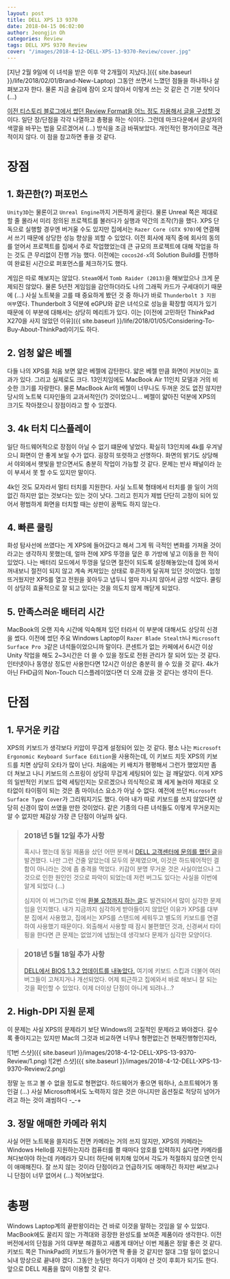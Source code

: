 ```yaml
---
layout: post
title: DELL XPS 13 9370
date: 2018-04-15 06:02:00
author: Jeongjin Oh
categories: Review
tags: DELL XPS 9370 Review
cover: "/images/2018-4-12-DELL-XPS-13-9370-Review/cover.jpg"
---
```


[지난 2월 9일에 이 녀석을 받은 이후 약 2개월이 지났다.]({{ site.baseurl }}/life/2018/02/01/Brand-New-Laptop) 그동안 쓰면서 느꼈던 점들을 하나하나 살펴보고자 한다. 물론 지금 술김에 잠이 오지 않아서 이렇게 쓰는 것 같은 건 기분 탓이다 (...)

[이전 티스토리 블로그에서 썼던 Review Format을 어느 정도 차용해서 글을 구성할 것](http://onsemy.tistory.com/1081)이다. 일단 장/단점을 각각 나열하고 총평을 하는 식이다. 그런데 마크다운에서 글상자의 색깔을 바꾸는 법을 모르겠어서 (...) 방식을 조금 바꿔보았다. 개인적인 평가이므로 객관적이지 않다. 이 점을 참고하면 좋을 것 같다.

# 장점

## 1. 화끈한(?) 퍼포먼스

```Unity3D```는 물론이고 ```Unreal Engine```까지 거뜬하게 굴린다. 물론 Unreal 쪽은 제대로 할 줄 몰라서 미리 정의된 프로젝트를 불러다가 실행과 약간의 조작(?)을 했다. XPS 단독으로 실행할 경우엔 버거울 수도 있지만 집에서는 ```Razer Core (GTX 970)```에 연결해서 쓰기 때문에 상당한 성능 향상을 꾀할 수 있었다. 이전 회사에 재직 중에 회사의 동의를 얻어서 프로젝트를 집에서 주로 작업했었는데 큰 규모의 프로젝트에 대해 작업을 하는 것도 큰 무리없이 진행 가능 했다. 이전에는 ```cocos2d-x```의 Solution Build를 진행하여 완료된 시간으로 퍼포먼스를 체크하기도 했다.

게임은 따로 해보지는 않았다. ```Steam```에서 ```Tomb Raider (2013)```을 해보았으나 크게 문제되진 않았다. 물론 5년전 게임임을 감안하더라도 나의 그래픽 카드가 구세대이기 때문에 (...) 사실 노트북을 고를 때 중요하게 봤던 것 중 하나가 바로 ```Thunderbolt 3 지원 여부```였다. Thunderbolt 3 덕분에 eGPU와 같은 녀석으로 성능을 확장할 여지가 있기 때문에 이 부분에 대해서는 상당히 메리트가 있다. 이는 [이전에 고민하던 ThinkPad X270을 사지 않았던 이유]({{ site.baseurl }}/life/2018/01/05/Considering-To-Buy-About-ThinkPad)이기도 하다.

## 2. 엄청 얇은 베젤

다들 나의 XPS를 처음 보면 얇은 베젤에 감탄한다. 얇은 베젤 만큼 화면이 커보이는 효과가 있다. 그리고 실제로도 크다. 13인치임에도 MacBook Air 11인치 모델과 거의 비슷한 크기를 자랑한다. 물론 MacBook Air의 베젤이 너무나도 두꺼운 것도 없진 않지만 당시의 노트북 디자인들의 교과서적인(?) 것이었으니... 베젤이 얇아진 덕분에 XPS의 크기도 작아졌으니 장점이라고 할 수 있겠다.

## 3. 4k 터치 디스플레이

일단 하드웨어적으로 장점이 아닐 수 없기 떄문에 넣었다. 확실히 13인치에 4k를 우겨넣으니 화면이 안 좋게 보일 수가 없다. 굉장히 또렷하고 선명하다. 화면의 밝기도 상당해서 야외에서 햇빛을 받으면서도 충분히 작업이 가능할 것 같다. 문제는 반사 패널이라 눈이 부셔서 못 할 수도 있지만 말이다.

4k인 것도 모자라서 멀티 터치를 지원한다. 사실 노트북 형태에서 터치를 쓸 일이 거의 없긴 하지만 없는 것보다는 있는 것이 낫다. 그리고 힌지가 제법 단단히 고정이 되어 있어서 평범하게 화면을 터치할 때는 상판이 꿈쩍도 하지 않는다.

## 4. 빠른 쿨링

화성 탐사선에 쓰였다는 게 XPS에 들어갔다고 해서 그게 뭐 극적인 변화를 가져올 것이라고는 생각하지 못했는데, 얼마 전에 XPS 뚜껑을 덮은 후 가방에 넣고 이동을 한 적이 있었다. 나는 배터리 모드에서 뚜껑을 덮으면 절전이 되도록 설정해놓았는데 집에 와서 꺼내보니 절전이 되지 않고 계속 켜져있는 상태로 후끈하게 달궈져 있던 것이었다. 엄청 뜨거웠지만 XPS를 열고 전원을 꽂아두고 냅두니 얼마 지나지 않아서 금방 식었다. 쿨링이 상당히 효율적으로 잘 되고 있다는 것을 의도치 않게 깨닫게 되었다.

## 5. 만족스러운 배터리 시간

MacBook의 오랜 지속 시간에 익숙해져 있던 터라서 이 부분에 대해서도 상당히 신경을 썼다. 이전에 썼던 주요 Windows Laptop이 ```Razer Blade Stealth```나 ```Microsoft Surface Pro 3```같은 녀석들이었으니까 말이다. 콘센트가 없는 카페에서 6시간 이상 Unity 작업을 해도 2~3시간은 더 쓸 수 있을 정도로 전원 관리가 잘 되어 있는 것 같다. 인터넷이나 동영상 정도만 사용한다면 12시간 이상은 충분히 쓸 수 있을 것 같다. 4k가 아닌 FHD급의 Non-Touch 디스플레이었다면 더 오래 갔을 것 같다는 생각이 든다.

# 단점

## 1. 무거운 키감

XPS의 키보드가 생각보다 키압이 무겁게 설정되어 있는 것 같다. 평소 나는 ```Microsoft Ergonomic Keyboard Surface Edition```을 사용하는데, 이 키보드 치듯 XPS의 키보드를 치면 상당히 오타가 많이 난다. 처음에는 키 배치가 평평해서 그런가 했었지만 좀 더 쳐보고 나니 키보드의 스프링이 상당히 무겁게 세팅되어 있는 걸 깨달았다. 이게 XPS의 일반적인 키보드 압력 세팅인지는 모르겠으나 의식적으로 꽤 세게 눌러야 제대로 오타없이 타이핑이 되는 것은 좀 마이너스 요소가 아닐 수 없다. 예전에 쓰던 ```Microsoft Surface Type Cover```가 그리워지기도 했다. 아마 내가 따로 키보드를 쓰지 않았다면 상당히 신경이 많이 쓰였을 만한 것이었다. 같은 기종의 다른 녀석들도 이렇게 무거운지는 알 수 없지만 체감상 가장 큰 단점이 아닐까 싶다.

> ### 2018년 5월 12일 추가 사항
> 혹시나 했는데 동일 제품을 샀던 어떤 분께서 [DELL 고객센터에 문의를 했던 글](https://www.dell.com/community/XPS/XPS-13-%ED%82%A4%EB%B3%B4%EB%93%9C-%EC%9D%B4%EC%8A%88/td-p/6045026)을 발견했다. 나만 그런 건줄 알았는데 모두의 문제였으며, 이것은 하드웨어적인 결함이 아니라는 것에 좀 충격을 먹었다. 키감이 분명 무거운 것은 사실이었으나 그것으로 인한 원인인 것으로 파악이 되었는데 저런 버그도 있다는 사실을 이번에 알게 되었다 (...)
>
> 심지어 이 버그(?)로 인해 [환불 요청까지 하는 글](https://www.dell.com/community/XPS/XPS-13-9370-%ED%82%A4%EB%B3%B4%EB%93%9C-Skip-%EA%B2%B0%ED%95%A8/td-p/6049231)도 발견되어서 많이 심각한 문제임을 인지했다. 내가 지금까지 심각하게 받아들이지 않았던 이유가 XPS를 대부분 집에서 사용했고, 집에서는 XPS를 스탠드에 세워두고 별도의 키보드를 연결하여 사용했기 때문이다. 외출해서 사용할 때 잠시 불편했던 것과, 신경써서 타이핑을 한다면 큰 문제는 없었기에 냅뒀는데 생각보다 문제가 심각한 모양이다.

> ### 2018년 5월 18일 추가 사항
> [DELL에서 BIOS 1.3.2 업데이트를 내놓았다.](http://www.dell.com/support/home/kr/ko/krdhs1/drivers/driversdetails?driverId=VF23P) 여기에 키보드 스킵과 더불어 여러 버그들이 고쳐지거나 개선되었다. 어제 퇴근하고 집에와서 바로 해보니 잘 되는 것을 확인할 수 있었다. 이제 더이상 단점이 아니게 되려나...?

## 2. High-DPI 지원 문제

이 문제는 사실 XPS의 문제라기 보단 Windows의 고질적인 문제라고 봐야겠다. 갈수록 좋아지고는 있지만 Mac의 그것과 비교하면 너무나 형편없는건 현재진행형인지라,

![1번 스샷]({{ site.baseurl }}/images/2018-4-12-DELL-XPS-13-9370-Review/1.png)
![2번 스샷]({{ site.baseurl }}/images/2018-4-12-DELL-XPS-13-9370-Review/2.png)

정말 눈 뜨고 볼 수 없을 정도로 형편없다. 하드웨어가 좋으면 뭐하나, 소프트웨어가 똥인걸 (...) 사실 Microsoft에서도 노력하지 않은 것은 아니지만 옵션질로 적당히 넘어가려고 하는 것이 괘씸하다 -_-+

## 3. 정말 애매한 카메라 위치

사실 어떤 노트북을 쓸지라도 전면 카메라는 거의 쓰지 않지만, XPS의 카메라는 Windows Hello를 지원하는지라 컴퓨터를 켤 때마다 암호를 입력하지 싫다면 카메라를 쳐다보아야 하는데 카메라가 모니터 하단에 위치해 있어서 각도가 적절하지 않으면 인식이 애매해진다. 잘 쓰지 않는 것이라 단점이라고 언급하기도 애매하긴 하지만 써보고나니 단점이 너무 없어서 (...) 적어보았다.

# 총평

Windows Laptop계의 끝판왕이라는 건 바로 이것을 말하는 것임을 알 수 있었다. MacBook에도 꿀리지 않는 가격대와 굉장한 완성도를 보여준 제품이라 생각한다. 이전 버전에서의 단점을 거의 대부분 해결하고 새롭게 태어난 이번 제품은 정말 좋은 것 같다. 키보드 쪽은 ThinkPad의 키보드가 들어가면 딱 좋을 것 같지만 절대 그럴 일이 없으니 뇌내 망상으로 끝내야 겠다. 그동안 눈팅만 하다가 이제야 산 것이 후회가 되기도 한다. 앞으로 DELL 제품을 많이 이용할 것 같다.

